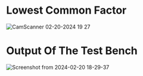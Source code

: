 # Lowest Common Factor
![CamScanner 02-20-2024 19 27](https://github.com/Ashimkarrki/EmbeddedHW/assets/52632464/1e937ff4-70c0-455d-8f9d-b12a164ac73b)


# Output Of The Test Bench

![Screenshot from 2024-02-20 18-29-37](https://github.com/Ashimkarrki/EmbeddedHW/assets/52632464/8939ff6e-f471-40d5-bee4-abb4e9f4da7c)
